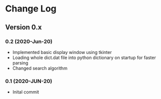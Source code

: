 # Change Log

## Version 0.x

### 0.2 (2020-Jun-20)
- Implemented basic display window using tkinter
- Loading whole dict.dat file into python dictionary on startup for faster parsing
- Changed search algorithm

### 0.1 (2020-JUN-20)

- Inital commit